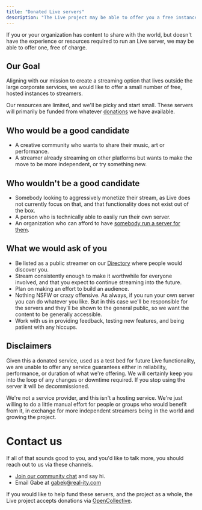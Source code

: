 ```yaml
---
title: "Donated Live servers"
description: "The Live project may be able to offer you a free instance for your stream."
---
```


If you or your organization has content to share with the world, but doesn't have the experience or resources required to run an Live server, we may be able to offer one, free of charge.

## Our Goal

Aligning with our mission to create a streaming option that lives outside the large corporate services, we would like to offer a small number of free, hosted instances to streamers.

Our resources are limited, and we'll be picky and start small. These servers will primarily be funded from whatever [donations](https://opencollective.com/owncast) we have available.

## Who would be a good candidate

- A creative community who wants to share their music, art or performance.
- A streamer already streaming on other platforms but wants to make the move to be more independent, or try something new.

## Who wouldn't be a good candidate

- Somebody looking to aggressively monetize their stream, as Live does not currently focus on that, and that functionality does not exist out of the box.
- A person who is technically able to easily run their own server.
- An organization who can afford to have [somebody run a server for them](/quickstart/providers/).

## What we would ask of you

- Be listed as a public streamer on our [Directory](https://directory.live.dingshunyu.top) where people would discover you.
- Stream consistently enough to make it worthwhile for everyone involved, and that you expect to continue streaming into the future.
- Plan on making an effort to build an audience.
- Nothing NSFW or crazy offensive. As always, if you run your own server you can do whatever you like. But in this case we'll be responsible for the servers and they'll be shown to the general public, so we want the content to be generally accessible.
- Work with us in providing feedback, testing new features, and being patient with any hiccups.

## Disclaimers

Given this a donated service, used as a test bed for future Live functionality, we are unable to offer any service guarantees either in reliability, performance, or duration of what we're offering. We will certainly keep you into the loop of any changes or downtime required. If you stop using the server it will be decommissioned.

We're not a service provider, and this isn't a hosting service. We're just willing to do a little manual effort for people or groups who would benefit from it, in exchange for more independent streamers being in the world and growing the project.

# Contact us

If all of that sounds good to you, and you'd like to talk more, you should reach out to us via these channels.

- [Join our community chat](https://owncast.rocket.chat/) and say hi.
- Email Gabe at gabek@real-ity.com

If you would like to help fund these servers, and the project as a whole, the Live project accepts donations via [OpenCollective](https://opencollective.com/owncast/donate).

